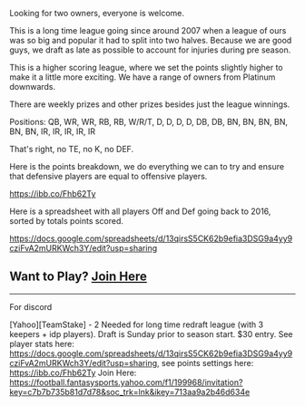 Looking for two owners, everyone is welcome.  

This is a long time league going since around 2007 when a league of ours was so big and popular it had to split into two halves. Because we are good guys, we draft as late as possible to account for injuries during pre season.

This is a higher scoring league, where we set the points slightly higher to make it a little more exciting. We have a range of owners from Platinum downwards.  

There are weekly prizes and other prizes besides just the league winnings.  

Positions:  QB, WR, WR, RB, RB, W/R/T, D, D, D, D, DB, DB, BN, BN, BN, BN, BN, BN, IR, IR, IR, IR, IR  

That's right, no TE, no K, no DEF.   

Here is the points breakdown, we do everything we can to try and ensure that defensive players are equal to offensive players.  

https://ibb.co/Fhb62Ty  

Here is a spreadsheet with all players Off and Def going back to 2016, sorted by totals points scored.  

https://docs.google.com/spreadsheets/d/13qirsS5CK62b9efia3DSG9a4yy9cziFvA2mURKWch3Y/edit?usp=sharing  

## Want to Play? [Join Here](https://football.fantasysports.yahoo.com/f1/199968/invitation?key=c7b7b735b81d7d78&soc_trk=lnk&ikey=713aa9a2b46d634e)


<hr>
For discord

[Yahoo][TeamStake] - 2 Needed for long time redraft  league (with 3 keepers + idp players). Draft is Sunday prior to season start. $30 entry. See player stats here: https://docs.google.com/spreadsheets/d/13qirsS5CK62b9efia3DSG9a4yy9cziFvA2mURKWch3Y/edit?usp=sharing, see points settings here: https://ibb.co/Fhb62Ty Join Here: https://football.fantasysports.yahoo.com/f1/199968/invitation?key=c7b7b735b81d7d78&soc_trk=lnk&ikey=713aa9a2b46d634e